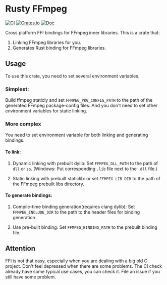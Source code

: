 # Rusty FFmpeg

[![CI](https://github.com/CCExtractor/rusty_ffmpeg/workflows/CI/badge.svg?branch=master)](https://github.com/CCExtractor/rusty_ffmpeg/actions)
[![Crates.io](https://img.shields.io/crates/v/rusty_ffmpeg.svg)](https://crates.io/crates/rusty_ffmpeg)
[![Doc](https://docs.rs/rusty_ffmpeg/badge.svg)](https://docs.rs/rusty_ffmpeg)

Cross platform FFI bindings for FFmpeg inner libraries. This is a crate that:

1. Linking FFmpeg libraries for you.
2. Generates Rust binding for FFmpeg libraries.

## Usage

To use this crate, you need to set several environment variables.

### Simplest:

Build ffmpeg staticly and set `FFMPEG_PKG_CONFIG_PATH` to the path of the generated FFmpeg package-config files. And you don't need to set other environment variables for static linking.

### More complex

You need to set environment variable for both linking and generating bindings.

#### To link: 

1. Dynamic linking with prebuilt dylib: Set `FFMPEG_DLL_PATH` to the path of `dll` or `so`. (Windows: Put corresponding `.lib` file next to the `.dll` file.)

2. Static linking with prebuilt staticlib:  or set `FFMPEG_LIB_DIR` to the path of the FFmpeg prebuilt libs directory.

#### To generate bindings: 

1. Compile-time binding generation(requires clang dylib): Set `FFMPEG_INCLUDE_DIR` to the path to the header files for binding generation.

2. Use pre-built binding: Set `FFMPEG_BINDING_PATH` to the prebuilt binding file.

## Attention

FFI is not that easy, especially when you are dealing with a big old C project. Don't feel depressed when there are some problems. The CI check already have some typical use cases, you can check it. File an issue if you still have some problem.
